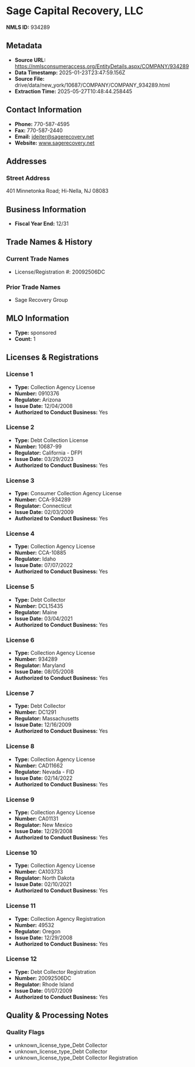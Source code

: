 # Sage Capital Recovery, LLC

**NMLS ID:** 934289

## Metadata
- **Source URL:** https://nmlsconsumeraccess.org/EntityDetails.aspx/COMPANY/934289
- **Data Timestamp:** 2025-01-23T23:47:59.156Z
- **Source File:** drive/data/new_york/10687/COMPANY/COMPANY_934289.html
- **Extraction Time:** 2025-05-27T10:48:44.258445

## Contact Information
- **Phone:** 770-587-4595
- **Fax:** 770-587-2440
- **Email:** jdeiter@sagerecovery.net
- **Website:** www.sagerecovery.net

## Addresses
### Street Address
401 Minnetonka Road; Hi-Nella, NJ 08083

## Business Information
- **Fiscal Year End:** 12/31

## Trade Names & History
### Current Trade Names
- License/Registration #: 20092506DC

### Prior Trade Names
- Sage Recovery Group

## MLO Information
- **Type:** sponsored
- **Count:** 1

## Licenses & Registrations

### License 1
- **Type:** Collection Agency License
- **Number:** 0910376
- **Regulator:** Arizona
- **Issue Date:** 12/04/2008
- **Authorized to Conduct Business:** Yes

### License 2
- **Type:** Debt Collection License
- **Number:** 10687-99
- **Regulator:** California - DFPI
- **Issue Date:** 03/29/2023
- **Authorized to Conduct Business:** Yes

### License 3
- **Type:** Consumer Collection Agency License
- **Number:** CCA-934289
- **Regulator:** Connecticut
- **Issue Date:** 02/03/2009
- **Authorized to Conduct Business:** Yes

### License 4
- **Type:** Collection Agency License
- **Number:** CCA-10885
- **Regulator:** Idaho
- **Issue Date:** 07/07/2022
- **Authorized to Conduct Business:** Yes

### License 5
- **Type:** Debt Collector
- **Number:** DCL15435
- **Regulator:** Maine
- **Issue Date:** 03/04/2021
- **Authorized to Conduct Business:** Yes

### License 6
- **Type:** Collection Agency License
- **Number:** 934289
- **Regulator:** Maryland
- **Issue Date:** 08/05/2008
- **Authorized to Conduct Business:** Yes

### License 7
- **Type:** Debt Collector
- **Number:** DC1291
- **Regulator:** Massachusetts
- **Issue Date:** 12/16/2009
- **Authorized to Conduct Business:** Yes

### License 8
- **Type:** Collection Agency License
- **Number:** CAD11662
- **Regulator:** Nevada - FID
- **Issue Date:** 02/14/2022
- **Authorized to Conduct Business:** Yes

### License 9
- **Type:** Collection Agency License
- **Number:** CA01131
- **Regulator:** New Mexico
- **Issue Date:** 12/29/2008
- **Authorized to Conduct Business:** Yes

### License 10
- **Type:** Collection Agency License
- **Number:** CA103733
- **Regulator:** North Dakota
- **Issue Date:** 02/10/2021
- **Authorized to Conduct Business:** Yes

### License 11
- **Type:** Collection Agency Registration
- **Number:** 49532
- **Regulator:** Oregon
- **Issue Date:** 12/29/2008
- **Authorized to Conduct Business:** Yes

### License 12
- **Type:** Debt Collector Registration
- **Number:** 20092506DC
- **Regulator:** Rhode Island
- **Issue Date:** 01/07/2009
- **Authorized to Conduct Business:** Yes

## Quality & Processing Notes
### Quality Flags
- unknown_license_type_Debt Collector
- unknown_license_type_Debt Collector
- unknown_license_type_Debt Collector Registration
